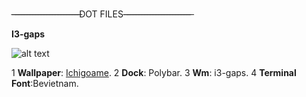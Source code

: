 -̶-̶-̶-̶-̶-̶-̶-̶-̶-̶-̶-̶-̶-̶-̶-̶-̶-̶-̶-̶-̶-̶-̶-̶DOT FILES-̶-̶-̶-̶-̶-̶-̶-̶-̶-̶-̶-̶-̶-̶-̶-̶-̶-̶-̶-̶-̶-̶-̶-̶

**I3-gaps**




![alt text](https://cdn.discordapp.com/attachments/862918880523583498/876800495463829524/ricecomplete.png)

1 **Wallpaper**: [Ichigoame](https://gelbooru.com/index.php?page=post&s=view&id=6195212&tags=ichigoame+).
2 **Dock**: Polybar.
3 **Wm**: i3-gaps.
4 **Terminal Font**:Bevietnam.




